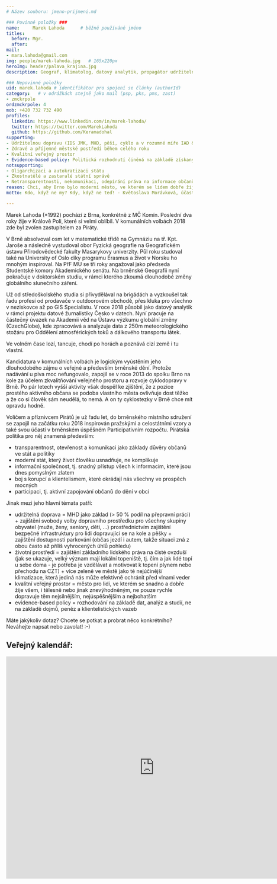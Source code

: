 ```yaml
---
# Název souboru: jmeno-prijmeni.md

### Povinné položky ###
name:     Marek Lahoda  	# běžně používáné jméno
titles:
  before: Mgr. 
  after:
mail:
- mara.lahoda@gmail.com
img: people/marek-lahoda.jpg   # 165x220px
heroImg: header/palava_krajina.jpg
description: Geograf, klimatolog, datový analytik, propagátor udržitelné dopravy, zastupitel za Piráty na MČ KrPole 	# kratký popis, max 160 znaků

### Nepovinné položky
uid: marek.lahoda # identifikátor pro spojení se články (authorId)
category: 	# v odrážkách stejně jako mail (psp, pks, pms, zast)
- zmckrpole
ordzmckrpole: 4
mob: +420 732 732 490
profiles:
  linkedin: https://www.linkedin.com/in/marek-lahoda/
  twitter: https://twitter.com/MarekLahoda
  github: https://github.com/Keramadohal
supporting:
- Udržitelnou dopravu (IDS JMK, MHD, pěší, cyklo a v rozumné míře IAD & sdílení aut)
- Zdravé a příjemné městské postředí během celého roku
- Kvalitní veřejný prostor
- Evidence-based policy: Politická rozhodnutí činěná na základě získaných dat, zjištěných faktů a zevrubných analýz problémů.
notsupporting:
- Oligarchizaci a autokratizaci státu
- Zkostnatělé a zastaralé státní správě
- Netransparentnosti, nekomunikaci, odepírání práva na informace občanům
reason: Chci, aby Brno bylo moderní město, ve kterém se lidem dobře žije a mohou se po něm dopravovat snadno, rychle a bezpečně – a to jak pěšky, MHD, autem nebo na kole.
motto: Kdo, když ne my? Kdy, když ne teď! - Květoslava Morávková, účastnice listopadového studentského hnutí 1989

---
```


Marek Lahoda (*1992) pochází z Brna, konkrétně z MČ Komín. Poslední dva roky žije v Králově Poli, které si velmi oblíbil. V komunálních volbách 2018 zde byl zvolen zastupitelem za Piráty.

V Brně absolvoval osm let v matematické třídě na Gymnáziu na tř. Kpt. Jaroše a následně vystudoval obor Fyzická geografie na Geografickém ústavu Přirodovědecké fakulty Masarykovy univerzity. Půl roku studoval také na University of Oslo díky programu Erasmus a život v Norsku ho mnohým inspiroval. Na PřF MU se tři roky angažoval jako předseda Studentské komory Akademického senátu. Na brněnské Geografii nyní pokračuje v doktorském studiu, v rámci kterého zkoumá dlouhodobé změny globálního slunečního záření.

Už od středoškolského studia si přivydělával na brigádách a vyzkoušel tak řadu profesí od prodavače v outdoorovém obchodě, přes kluka pro všechno v neziskovce až po GIS Specialistu. V roce 2018 působil jako datový analytik v rámci projektu datové žurnalistiky Česko v datech. Nyní pracuje na částečný úvazek na Akademii věd na Ústavu výzkumu globální změny (CzechGlobe), kde zpracovává a analyzuje data z 250m meteorologického stožáru pro Oddělení atmosférických toků a dálkového transportu látek.

Ve volném čase lozí, tancuje, chodí po horách a poznává cizí země i tu vlastní.

Kandidatura v komunálních volbách je logickým vyústěním jeho dlouhodobého zájmu o veřejné a především brněnské dění. Protože nadávání u piva moc nefungovalo, zapojil se v roce 2013 do spolku Brno na kole za účelem zkvalitňování veřejného prostoru a rozvoje cyklodopravy v Brně. Po pár letech vyšší aktivity však dospěl ke zjištění, že z pozice prostého aktivního občana se podoba vlastního města ovlivňuje dost těžko a že co si člověk sám neudělá, to nemá. A on ty cyklostezky v Brně chce mít opravdu hodně.

Voličem a příznivcem Pirátů je už řadu let, do brněnského místního sdružení se zapojil na začátku roku 2018 inspirován pražskými a celostátními vzory a také svou účastí v brněnském úspěšném Participativním rozpočtu. Pirátská politika pro něj znamená především:
- transparentnost, otevřenost a komunikaci jako základy důvěry občanů ve stát a politiky
- moderní stát, který život člověku usnadňuje, ne komplikuje
- informační společnost, tj. snadný přístup všech k informacím, které jsou dnes pomyslným zlatem
- boj s korupcí a klientelismem, které okrádají nás všechny ve prospěch mocných
- participaci, tj. aktivní zapojování občanů do dění v obci

Jinak mezi jeho hlavní témata patří:
- udržitelná doprava = MHD jako základ (> 50 % podíl na přepravní práci) + zajištění svobody volby dopravního prostředku pro všechny skupiny obyvatel (muže, ženy, seniory, děti, ...) prostřednictvím zajištění bezpečné infrastruktury pro lidi dopravující se na kole a pěšky + zajištění dostupnosti parkování (občas jezdí i autem, takže situaci zná z obou často až příliš vyhrocených úhlů pohledu)
- životní prostředí = zajištění základního lidského práva na čisté ovzduší (jak se ukazuje, velký význam mají lokální topeniště, tj. čím a jak lidé topí u sebe doma - je potřeba je vzdělávat a motivovat k topení plynem nebo přechodu na CZT) + více zeleně ve městě jako té nejúčinější klimatizace, která jediná nás může efektivně ochránit před vlnami veder
- kvalitní veřejný prostor = město pro lidi, ve kterém se snadno a dobře žije všem, i tělesně nebo jinak znevýhodněným, ne pouze rychle dopravuje těm nejsilnějším, nejúspěšnějším a nejbohatším
- evidence-based policy = rozhodování na základě dat, analýz a studií, ne na základě dojmů, peněz a klientelistických vazeb

Máte jakýkoliv dotaz? Chcete se potkat a probrat něco konkrétního? Neváhejte napsat nebo zavolat! :-)

## Veřejný kalendář:

<iframe src="https://calendar.google.com/calendar/embed?src=12e8b9qkiht3b7rn20h66unack%40group.calendar.google.com&ctz=Europe%2FPrague" style="border: 0" width="800" height="600" frameborder="0" scrolling="no"></iframe>

